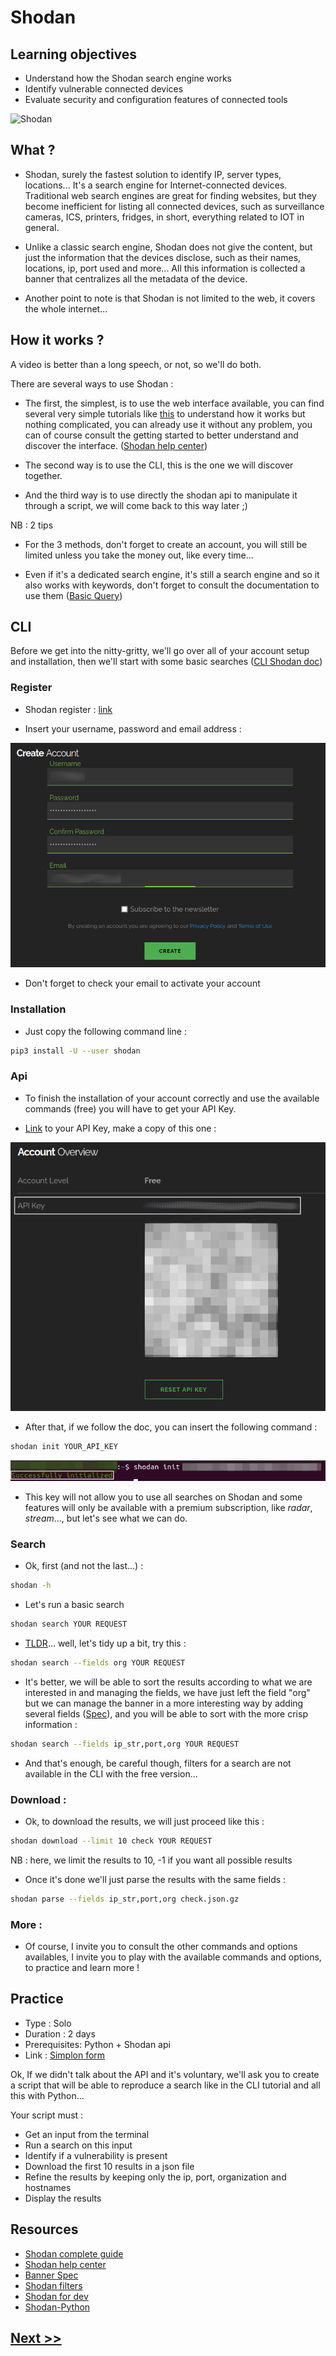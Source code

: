 # Shodan

## Learning objectives

* Understand how the Shodan search engine works
* Identify vulnerable connected devices
* Evaluate security and configuration features of connected tools

![Shodan](https://miro.medium.com/max/489/1*ujI2MhP8M7nlzUZ1ci-d8w.jpeg)
## What ?

* Shodan, surely the fastest solution to identify IP, server types, locations...
It's a search engine for Internet-connected devices. Traditional web search engines are great for finding websites, but they become inefficient for listing all connected devices, such as surveillance cameras, ICS, printers, fridges, in short, everything related to IOT in general.

* Unlike a classic search engine, Shodan does not give the content, but just the information that the devices disclose, such as their names, locations, ip, port used and more... All this information is collected a banner that centralizes all the metadata of the device.

* Another point to note is that Shodan is not limited to the web, it covers the whole internet...

## How it works ?

A video is better than a long speech, or not, so we'll do both.

There are several ways to use Shodan :

- The first, the simplest, is to use the web interface available, you can find several very simple tutorials like [this](https://www.youtube.com/watch?v=i7PIyCq_VU4) to understand how it works but nothing complicated, you can already use it without any problem, you can of course consult the getting started to better understand and discover the interface. ([Shodan help center](https://help.shodan.io/))

- The second way is to use the CLI, this is the one we will discover together.

- And the third way is to use directly the shodan api to manipulate it through a script, we will come back to this way later ;)

NB : 2 tips

* For the 3 methods, don't forget to create an account, you will still be limited unless you take the money out, like every time...

* Even if it's a dedicated search engine, it's still a search engine and so it also works with keywords, don't forget to consult the documentation to use them ([Basic Query](https://help.shodan.io/the-basics/search-query-fundamentals))

## CLI

Before we get into the nitty-gritty, we'll go over all of your account setup and installation, then we'll start with some basic searches ([CLI Shodan doc](https://cli.shodan.io/))

### Register

- Shodan register : [link](https://account.shodan.io/register)

- Insert your username, password and email address : 

![Shodan register](./assets/shodanRegister.png)
- Don't forget to check your email to activate your account

### Installation

- Just copy the following command line :

```BASH
pip3 install -U --user shodan
```

### Api

- To finish the installation of your account correctly and use the available commands (free) you will have to get your API Key.

- [Link](https://account.shodan.io/) to your API Key, make a copy of this one : 

![](./assets/shodanAPI.png)

- After that, if we follow the doc, you can insert the following command :

```BASH
shodan init YOUR_API_KEY
```

![](./assets/success.png)

- This key will not allow you to use all searches on Shodan and some features will only be available with a premium subscription, like *radar*, *stream*..., but let's see what we can do.

### Search

- Ok, first (and not the last...) : 

```BASH
shodan -h
```

- Let's run a basic search

```BASH
shodan search YOUR REQUEST
```

- [TLDR](https://en.wikipedia.org/wiki/Wikipedia:Too_long;_didn%27t_read)... well, let's tidy up a bit, try this :

```BASH
shodan search --fields org YOUR REQUEST
```

- It's better, we will be able to sort the results according to what we are interested in and managing the fields, we have just left the field "org" but we can manage the banner in a more interesting way by adding several fields ([Spec](https://datapedia.shodan.io/)), and you will be able to sort with the more crisp information :

```BASH
shodan search --fields ip_str,port,org YOUR REQUEST
```

- And that's enough, be careful though, filters for a search are not available in the CLI with the free version...

### Download : 

- Ok, to download the results, we will just proceed like this :

```BASH
shodan download --limit 10 check YOUR REQUEST
```

NB : here, we limit the results to 10, -1 if you want all possible results

- Once it's done we'll just parse the results with the same fields :

```BASH
shodan parse --fields ip_str,port,org check.json.gz
```

### More : 

- Of course, I invite you to consult the other commands and options availables, I invite you to play with the available commands and options, to practice and learn more !

## Practice

- Type : Solo
- Duration : 2 days
- Prerequisites: Python + Shodan api
- Link : [Simplon form]()


Ok, If we didn't talk about the API and it's voluntary, we'll ask you to create a script that will be able to reproduce a search like in the CLI tutorial and all this with Python...

Your script must :

* Get an input from the terminal
* Run a search on this input
* Identify if a vulnerability is present
* Download the first 10 results in a json file
* Refine the results by keeping only the ip, port, organization and hostnames
* Display the results

## Resources

- [Shodan complete guide](./assets/shodan.pdf)
- [Shodan help center](https://help.shodan.io/)
- [Banner Spec](https://datapedia.shodan.io/)
- [Shodan filters](https://www.shodan.io/search/filters)
- [Shodan for dev](https://developer.shodan.io/)
- [Shodan-Python](https://shodan.readthedocs.io/en/latest/index.html)

## [Next >>]()